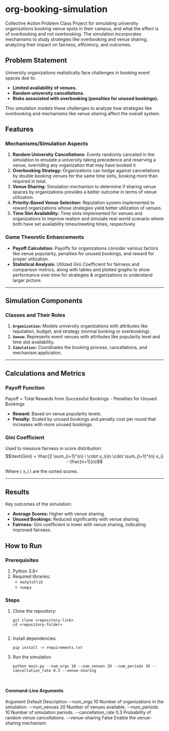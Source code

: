 # org-booking-simulation
Collective Action Problem Class Project for simulating university organizations booking venue spots in their campus, and what the effect is of overbooking and not overbooking. 
The simulation incorporates mechanisms to study strategies like overbooking and venue sharing, analyzing their impact on fairness, efficiency, and outcomes.

## Problem Statement

University organizations realistically face challenges in booking event spaces due to:
- **Limited availability of venues.**
- **Random university cancellations.**
- **Risks associated with overbooking (penalties for unused bookings).**

This simulation models these challenges to analyze how strategies like overbooking and mechanisms like venue sharing affect the overall system.

## Features

### Mechanisms/Simulation Aspects
1. **Random University Cancellations:** Events randomly canceled in the simulation to emulate a university taking precedence and reserving a venue, overriding any organization that may have booked it
2. **Overbooking Strategy:** Organizations can hedge against cancellations by double booking venues for the same time slots, booking more than required in total. 
3. **Venue Sharing:** Simulation mechanism to determine if sharing venue spaces by organizations provides a better outcome in terms of venue utilization. 
4. **Priority-Based Venue Selection:** Reputation system implemented to reward organizations whose strategies yield better utilization of venues. 
5. **Time Slot Availability:** Time slots implemented for venues and organizations to improve realism and simulate real-world scenario where both have set availability times/meeting times, respectively. 

### Game Theoretic Enhancements
- **Payoff Calculation:** Payoffs for organizations consider various factors like venue popularity, penalties for unused bookings, and reward for proper utilization. 
- **Statistical Analysis:** Utilized Gini Coefficient for fairness and comparison metrics, along with tables and plotted graphs to show performance over time for strategies & organizations to understand larger picture. 

---

## Simulation Components

### Classes and Their Roles
1. **`Organization`:** Models university organizations with attributes like reputation, budget, and strategy (normal booking or overbooking).
2. **`Venue`:** Represents event venues with attributes like popularity level and time slot availability.
3. **`Simulation`:** Coordinates the booking process, cancellations, and mechanism application.

---

## Calculations and Metrics

### Payoff Function
Payoff = Total Rewards from Successful Bookings - Penalties for Unused Bookings
- **Reward:** Based on venue popularity levels.
- **Penalty:** Scaled by unused bookings and penalty cost per round that increases with more unused bookings.

### Gini Coefficient
Used to measure fairness in score distribution:
$$\text{Gini} = \frac{2 \sum_{i=1}^{n} i \cdot x_i}{n \cdot \sum_{i=1}^{n} x_i} - \frac{n+1}{n}$$


Where \( x_i \) are the sorted scores.

---

## Results
Key outcomes of the simulation:
- **Average Scores:** Higher with venue sharing.
- **Unused Bookings:** Reduced significantly with venue sharing.
- **Fairness:** Gini coefficient is lower with venue sharing, indicating improved fairness.




## How to Run

### Prerequisites
1. Python 3.8+
2. Required libraries:
   - `matplotlib`
   - `numpy`

### Steps
1. Clone the repository:
   ```
   git clone <repository-link>
   cd <repository-folder>
   

2. Install dependencies
    ```
    pip install -r requirements.txt

3. Run the simulation
    ```
    python main.py --num_orgs 10 --num_venues 20 --num_periods 10 --cancellation_rate 0.3 --venue-sharing


   
#### Command-Line Arguments
Argument	Default	Description
--num_orgs	10	Number of organizations in the simulation.
--num_venues	20	Number of venues available.
--num_periods	10	Number of simulation periods.
--cancellation_rate	0.3	Probability of random venue cancellations.
--venue-sharing	False	Enable the venue-sharing mechanism.
